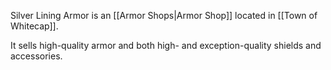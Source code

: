 Silver Lining Armor is an [[Armor Shops|Armor Shop]] located in [[Town of Whitecap]].

It sells high-quality armor and both high- and exception-quality shields and accessories.

